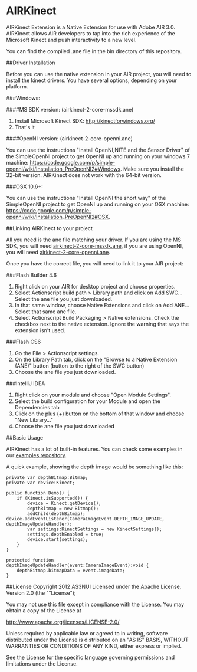 # AIRKinect

AIRKinect Extension is a Native Extension for use with Adobe AIR 3.0. AIRKinect allows AIR developers to tap into the rich experience of the Microsoft Kinect and push interactivity to a new level.

You can find the compiled .ane file in the bin directory of this repository.

##Driver Installation


Before you can use the native extension in your AIR project, you will need to install the kinect drivers. You have several options, depending on your platform.


###Windows:


####MS SDK version: (airkinect-2-core-mssdk.ane)

1. Install Microsoft Kinect SDK: <http://kinectforwindows.org/>
2. That's it

####OpenNI version: (airkinect-2-core-openni.ane)

You can use the instructions "Install OpenNI,NITE and the Sensor Driver" of the SimpleOpenNI project to get OpenNI up and running on your windows 7 machine: <https://code.google.com/p/simple-openni/wiki/Installation_PreOpenNI2#Windows>. Make sure you install the 32-bit version. AIRKinect does not work with the 64-bit version.


###OSX 10.6+:

You can use the instructions "Install OpenNI the short way" of the SimpleOpenNI project to get OpenNI up and running on your OSX machine: <https://code.google.com/p/simple-openni/wiki/Installation_PreOpenNI2#OSX>.

##Linking AIRKinect to your project


All you need is the ane file matching your driver. If you are using the MS SDK, you will need [airkinect-2-core-mssdk.ane](https://github.com/AS3NUI/airkinect-2-core/raw/master/bin/airkinect-2-core-mssdk.ane), if you are using OpenNI, you will need [airkinect-2-core-openni.ane](https://github.com/AS3NUI/airkinect-2-core/raw/master/bin/airkinect-2-core-openni.ane).

Once you have the correct file, you will need to link it to your AIR project:

###Flash Builder 4.6


1. Right click on your AIR for desktop project and choose properties.
2. Select Actionscript build path > Library path and click on Add SWC… Select the ane file you just downloaded.
3. In that same window, choose Native Extensions and click on Add ANE… Select that same ane file.
4. Select Actionscript Build Packaging > Native extensions. Check the checkbox next to the native extension. Ignore the warning that says the extension isn't used.

###Flash CS6


1. Go the File > Actionscript settings.
2. On the Library Path tab, click on the "Browse to a Native Extension (ANE)" button (button to the right of the SWC button)
3. Choose the ane file you just downloaded.

###IntelliJ IDEA


1. Right click on your module and choose "Open Module Settings".
2. Select the build configuration for your Module and open the Dependencies tab
3. Click on the plus (+) button on the bottom of that window and choose "New Library…"
4. Choose the ane file you just downloaded

##Basic Usage


AIRKinect has a lot of built-in features. You can check some examples in our [examples repository](https://github.com/AS3NUI/airkinect-2-examples).

A quick example, showing the depth image would be something like this:

	private var depthBitmap:Bitmap;
    private var device:Kinect;
    
    public function Demo() {
	    if (Kinect.isSupported()) {
			device = Kinect.getDevice();
            depthBitmap = new Bitmap();
            addChild(depthBitmap);
	device.addEventListener(CameraImageEvent.DEPTH_IMAGE_UPDATE, depthImageUpdateHandler);
            var settings:KinectSettings = new KinectSettings();
            settings.depthEnabled = true;            
            device.start(settings);
        }
    }
    
    protected function depthImageUpdateHandler(event:CameraImageEvent):void {
        depthBitmap.bitmapData = event.imageData;
    }
    
    



##License
Copyright 2012 AS3NUI
Licensed under the Apache License, Version 2.0 (the ""License");

You may not use this file except in compliance with the License. You may obtain a copy of the License at

<http://www.apache.org/licenses/LICENSE-2.0/>

Unless required by applicable law or agreed to in writing, software distributed under the License is distributed on an "AS IS" BASIS, WITHOUT WARRANTIES OR CONDITIONS OF ANY KIND, either express or implied.

See the License for the specific language governing permissions and limitations under the License.
